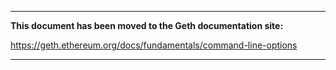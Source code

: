***

**This document has been moved to the Geth documentation site:**

https://geth.ethereum.org/docs/fundamentals/command-line-options

***